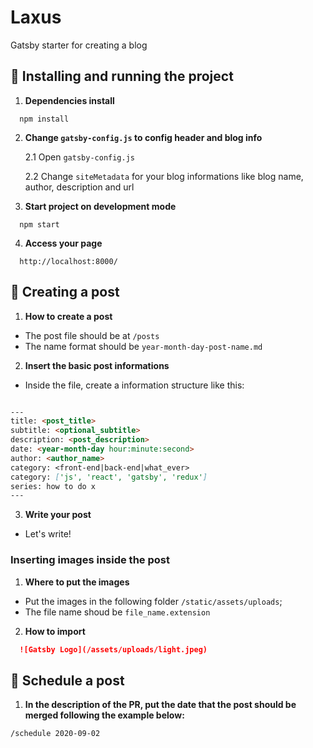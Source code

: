 # Laxus

Gatsby starter for creating a blog

## 🚀 Installing and running the project

1.  **Dependencies install**

```shell
  npm install
```

2.  **Change `gatsby-config.js` to config header and blog info**

    2.1  Open `gatsby-config.js`

    2.2  Change `siteMetadata` for your blog informations like blog name, author, description and url

3.  **Start project on development mode**

```shell
  npm start
```

4.  **Access your page**

```
  http://localhost:8000/
```

## 📝 Creating a post

1.  **How to create a post**

- The post file should be at `/posts`
- The name format should be `year-month-day-post-name.md`

2.  **Insert the basic post informations**

- Inside the file, create a information structure like this:

```markdown

---
title: <post_title>
subtitle: <optional_subtitle>
description: <post_description>
date: <year-month-day hour:minute:second>
author: <author_name>
category: <front-end|back-end|what_ever>
category: ['js', 'react', 'gatsby', 'redux']
series: how to do x
---
```

3.  **Write your post**

- Let's write!

### Inserting images inside the post

1.  **Where to put the images**

- Put the images in the following folder  `/static/assets/uploads`;
- The file name shoud be `file_name.extension`

2.  **How to import**

```markdown
  ![Gatsby Logo](/assets/uploads/light.jpeg)
```

## 📝 Schedule a post

1.  **In the description of the PR, put the date that the post should be merged following the example below:**

```
/schedule 2020-09-02
```

